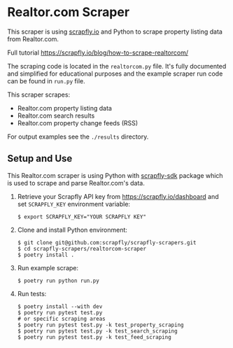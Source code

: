 # Realtor.com Scraper

This scraper is using [scrapfly.io](https://scrapfly.io/) and Python to scrape property listing data from Realtor.com. 

Full tutorial <https://scrapfly.io/blog/how-to-scrape-realtorcom/>

The scraping code is located in the `realtorcom.py` file. It's fully documented and simplified for educational purposes and the example scraper run code can be found in `run.py` file.

This scraper scrapes:
- Realtor.com property listing data
- Realtor.com search results
- Realtor.com property change feeds (RSS)

For output examples see the `./results` directory.

## Setup and Use

This Realtor.com scraper is using Python with [scrapfly-sdk](https://pypi.org/project/scrapfly-sdk/) package which is used to scrape and parse Realtor.com's data.

1. Retrieve your Scrapfly API key from <https://scrapfly.io/dashboard> and set `SCRAPFLY_KEY` environment variable:
    ```shell
    $ export SCRAPFLY_KEY="YOUR SCRAPFLY KEY"
    ```
2. Clone and install Python environment:
    ```shell
    $ git clone git@github.com:scrapfly/scrapfly-scrapers.git
    $ cd scrapfly-scrapers/realtorcom-scraper
    $ poetry install .
    ```
3. Run example scrape:
    ```shell
    $ poetry run python run.py
    ```
4. Run tests:
    ```shell
    $ poetry install --with dev
    $ poetry run pytest test.py
    # or specific scraping areas
    $ poetry run pytest test.py -k test_property_scraping
    $ poetry run pytest test.py -k test_search_scraping
    $ poetry run pytest test.py -k test_feed_scraping
    ```

